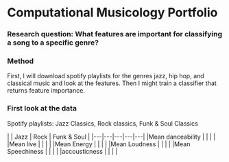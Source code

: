# Computational Musicology Portfolio

### Research question: What features are important for classifying a song to a specific genre?

### Method
First, I will download spotify playlists for the genres jazz, hip hop,  and classical music and look at the features.
Then I might train a classifier that returns feature importance.

### First look at the data
Spotify playlists: Jazz Classics, Rock classics, Funk & Soul Classics

|   | Jazz  | Rock  | Funk & Soul |
|---|---|---|---|---|
|Mean danceability   |   |   |   |
|Mean live   |   |   |   |
|Mean Energy   |   |   |   |
|Mean Loudness   |   |   |   |
|Mean Speechiness  |   |   |   |
|accousticness   |   |   |   |
